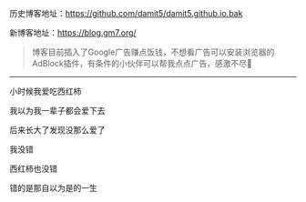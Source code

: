 历史博客地址：https://github.com/damit5/damit5.github.io.bak

新博客地址：https://blog.gm7.org/

> 博客目前插入了Google广告赚点饭钱，不想看广告可以安装浏览器的AdBlock插件，有条件的小伙伴可以帮我点点广告，感激不尽🙏

---

小时候我爱吃西红柿

我以为我一辈子都会爱下去

后来长大了发现没那么爱了

我没错

西红柿也没错

错的是那自以为是的一生